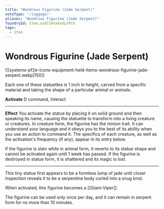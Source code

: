 ```yaml
---
title: "Wondrous Figurine (Jade Serpent)"
noteType: ":luggage:"
aliases: "Wondrous Figurine (Jade Serpent)"
foundryId: Item.osQ71HtmXoXLnPCh
tags:
  - Item
---
```


# Wondrous Figurine (Jade Serpent)
![[systems-pf2e-icons-equipment-held-items-wondrous-figurine-jade-serpent.webp|150]]

Each one of these statuettes is 1 inch in height, carved from a specific material and taking the shape of a particular animal or animals.

**Activate** D command, Interact

* * *

**Effect** You activate the statue by placing it on solid ground and then speaking its name, causing the statuette to transform into a living creature or creatures. In creature form, the figurine has the minion trait. It can understand your language and it obeys you to the best of its ability when you use an action to command it. The specifics of each creature, as well as the activation's frequency (if any), appear in its entry below.

If the figurine is slain while in animal form, it reverts to its statue shape and cannot be activated again until 1 week has passed. If the figurine is destroyed in statue form, it is shattered and its magic is lost.

* * *

This tiny statue first appears to be a formless lump of jade until closer inspection reveals it to be a serpentine body curled into a snug knot.

When activated, this figurine becomes a [[Giant-Viper]].

The figurine can be used only once per day, and it can remain in serpent form for no more than 10 minutes.
